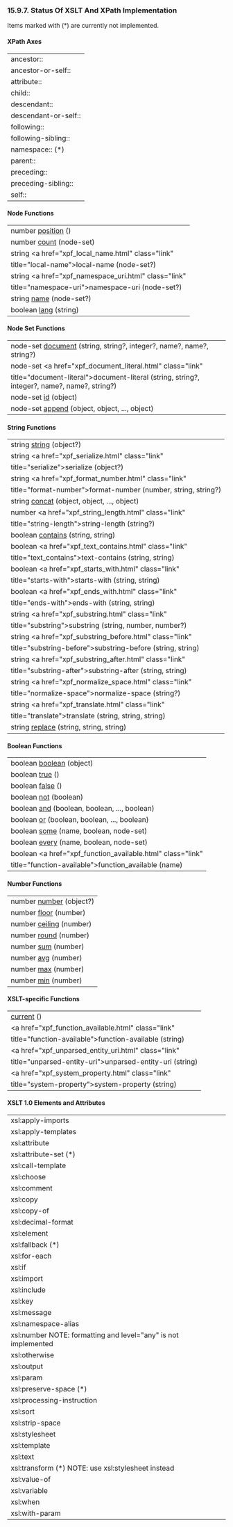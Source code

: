<div>

<div>

<div>

<div>

### 15.9.7. Status Of XSLT And XPath Implementation

</div>

</div>

</div>

Items marked with (\*) are currently not implemented.

<div>

<div>

<div>

<div>

#### XPath Axes

</div>

</div>

</div>

|                      |
|----------------------|
| ancestor::           |
| ancestor-or-self::   |
| attribute::          |
| child::              |
| descendant::         |
| descendant-or-self:: |
| following::          |
| following-sibling::  |
| namespace:: (\*)     |
| parent::             |
| preceding::          |
| preceding-sibling::  |
| self::               |

</div>

<div>

<div>

<div>

<div>

#### Node Functions

</div>

</div>

</div>

|                                                                                  |
|----------------------------------------------------------------------------------|
| number <a href="xpf_position.html" class="link" title="position">position</a> () |
| number <a href="xpf_count.html" class="link" title="count">count</a> (node-set)  |
| string <a href="xpf_local_name.html" class="link"                                
 title="local-name">local-name</a> (node-set?)                                     |
| string <a href="xpf_namespace_uri.html" class="link"                             
 title="namespace-uri">namespace-uri</a> (node-set?)                               |
| string <a href="xpf_name.html" class="link" title="name">name</a> (node-set?)    |
| boolean <a href="xpf_lang.html" class="link" title="lang">lang</a> (string)      |

</div>

<div>

<div>

<div>

<div>

#### Node Set Functions

</div>

</div>

</div>

|                                                                                                                                    |
|------------------------------------------------------------------------------------------------------------------------------------|
| node-set <a href="xpf_document.html" class="link" title="document">document</a> (string, string?, integer?, name?, name?, string?) |
| node-set <a href="xpf_document_literal.html" class="link"                                                                          
 title="document-literal">document-literal</a> (string, string?, integer?, name?, name?, string?)                                    |
| node-set <a href="xpf_id.html" class="link" title="id">id</a> (object)                                                             |
| node-set <a href="xpf_append.html" class="link" title="append">append</a> (object, object, ..., object)                            |

</div>

<div>

<div>

<div>

<div>

#### String Functions

</div>

</div>

</div>

|                                                                                                       |
|-------------------------------------------------------------------------------------------------------|
| string <a href="xpf_string.html" class="link" title="string">string</a> (object?)                     |
| string <a href="xpf_serialize.html" class="link"                                                      
 title="serialize">serialize</a> (object?)                                                              |
| string <a href="xpf_format_number.html" class="link"                                                  
 title="format-number">format-number</a> (number, string, string?)                                      |
| string <a href="xpf_concat.html" class="link" title="concat">concat</a> (object, object, ..., object) |
| number <a href="xpf_string_length.html" class="link"                                                  
 title="string-length">string-length</a> (string?)                                                      |
| boolean <a href="xpf_contains.html" class="link" title="contains">contains</a> (string, string)       |
| boolean <a href="xpf_text_contains.html" class="link"                                                 
 title="text_contains">text-contains</a> (string, string)                                               |
| boolean <a href="xpf_starts_with.html" class="link"                                                   
 title="starts-with">starts-with</a> (string, string)                                                   |
| boolean <a href="xpf_ends_with.html" class="link"                                                     
 title="ends-with">ends-with</a> (string, string)                                                       |
| string <a href="xpf_substring.html" class="link"                                                      
 title="substring">substring</a> (string, number, number?)                                              |
| string <a href="xpf_substring_before.html" class="link"                                               
 title="substring-before">substring-before</a> (string, string)                                         |
| string <a href="xpf_substring_after.html" class="link"                                                
 title="substring-after">substring-after</a> (string, string)                                           |
| string <a href="xpf_normalize_space.html" class="link"                                                
 title="normalize-space">normalize-space</a> (string?)                                                  |
| string <a href="xpf_translate.html" class="link"                                                      
 title="translate">translate</a> (string, string, string)                                               |
| string <a href="xpf_replace.html" class="link" title="replace">replace</a> (string, string, string)   |

</div>

<div>

<div>

<div>

<div>

#### Boolean Functions

</div>

</div>

</div>

|                                                                                                  |
|--------------------------------------------------------------------------------------------------|
| boolean <a href="xpf_boolean.html" class="link" title="boolean">boolean</a> (object)             |
| boolean <a href="xpf_true.html" class="link" title="true">true</a> ()                            |
| boolean <a href="xpf_false.html" class="link" title="false">false</a> ()                         |
| boolean <a href="xpf_not.html" class="link" title="not">not</a> (boolean)                        |
| boolean <a href="xpf_and.html" class="link" title="and">and</a> (boolean, boolean, ..., boolean) |
| boolean <a href="xpf_or.html" class="link" title="or">or</a> (boolean, boolean, ..., boolean)    |
| boolean <a href="xpf_some.html" class="link" title="some">some</a> (name, boolean, node-set)     |
| boolean <a href="xpf_every.html" class="link" title="every">every</a> (name, boolean, node-set)  |
| boolean <a href="xpf_function_available.html" class="link"                                       
 title="function-available">function_available</a> (name)                                          |

</div>

<div>

<div>

<div>

<div>

#### Number Functions

</div>

</div>

</div>

|                                                                                     |
|-------------------------------------------------------------------------------------|
| number <a href="xpf_number.html" class="link" title="number">number</a> (object?)   |
| number <a href="xpf_floor.html" class="link" title="floor">floor</a> (number)       |
| number <a href="xpf_ceiling.html" class="link" title="ceiling">ceiling</a> (number) |
| number <a href="xpf_round.html" class="link" title="round">round</a> (number)       |
| number <a href="xpf_sum.html" class="link" title="sum">sum</a> (number)             |
| number <a href="xpf_avg.html" class="link" title="avg">avg</a> (number)             |
| number <a href="xpf_max.html" class="link" title="max">max</a> (number)             |
| number <a href="xpf_min.html" class="link" title="min">min</a> (number)             |

</div>

<div>

<div>

<div>

<div>

#### XSLT-specific Functions

</div>

</div>

</div>

|                                                                        |
|------------------------------------------------------------------------|
| <a href="xpf_current.html" class="link" title="current">current</a> () |
| <a href="xpf_function_available.html" class="link"                     
 title="function-available">function-available</a> (string)              |
| <a href="xpf_unparsed_entity_uri.html" class="link"                    
 title="unparsed-entity-uri">unparsed-entity-uri</a> (string)            |
| <a href="xpf_system_property.html" class="link"                        
 title="system-property">system-property</a> (string)                    |

</div>

<div>

<div>

<div>

<div>

#### XSLT 1.0 Elements and Attributes

</div>

</div>

</div>

|                                                                |
|----------------------------------------------------------------|
| xsl:apply-imports                                              |
| xsl:apply-templates                                            |
| xsl:attribute                                                  |
| xsl:attribute-set (\*)                                         |
| xsl:call-template                                              |
| xsl:choose                                                     |
| xsl:comment                                                    |
| xsl:copy                                                       |
| xsl:copy-of                                                    |
| xsl:decimal-format                                             |
| xsl:element                                                    |
| xsl:fallback (\*)                                              |
| xsl:for-each                                                   |
| xsl:if                                                         |
| xsl:import                                                     |
| xsl:include                                                    |
| xsl:key                                                        |
| xsl:message                                                    |
| xsl:namespace-alias                                            |
| xsl:number NOTE: formatting and level="any" is not implemented |
| xsl:otherwise                                                  |
| xsl:output                                                     |
| xsl:param                                                      |
| xsl:preserve-space (\*)                                        |
| xsl:processing-instruction                                     |
| xsl:sort                                                       |
| xsl:strip-space                                                |
| xsl:stylesheet                                                 |
| xsl:template                                                   |
| xsl:text                                                       |
| xsl:transform (\*) NOTE: use xsl:stylesheet instead            |
| xsl:value-of                                                   |
| xsl:variable                                                   |
| xsl:when                                                       |
| xsl:with-param                                                 |

</div>

</div>
